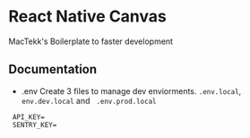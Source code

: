 # React Native Canvas

MacTekk's Boilerplate to faster development

## Documentation

- .env 
  Create 3 files to manage dev enviorments. `.env.local`, `env.dev.local` and ` .env.prod.local`
```
 API_KEY=
 SENTRY_KEY=
```
